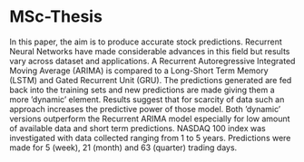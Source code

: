 # MSc-Thesis
In this paper, the aim is to produce accurate stock predictions. Recurrent Neural Networks
have made considerable advances in this field but results vary across dataset and
applications. A Recurrent Autoregressive Integrated Moving Average (ARIMA) is compared
to a Long-Short Term Memory (LSTM) and Gated Recurrent Unit (GRU). The
predictions generated are fed back into the training sets and new predictions are made
giving them a more ’dynamic’ element. Results suggest that for scarcity of data such an
approach increases the predictive power of those model. Both ’dynamic’ versions outperform
the Recurrent ARIMA model especially for low amount of available data and short
term predictions. NASDAQ 100 index was investigated with data collected ranging from
1 to 5 years. Predictions were made for 5 (week), 21 (month) and 63 (quarter) trading
days.


